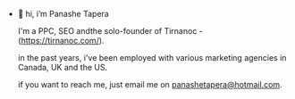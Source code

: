 - 👋 hi, i’m Panashe Tapera

  I'm a PPC, SEO andthe solo-founder of Tirnanoc -(https://tirnanoc.com/).

  in the past years, i've been employed with various marketing agencies in Canada, UK and the US.

  if you want to reach me, just email me on panashetapera@hotmail.com.
